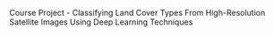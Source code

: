 Course Project - Classifying Land Cover Types From High-Resolution Satellite Images Using Deep Learning Techniques

